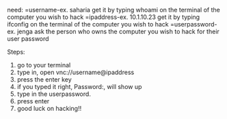 need:
=username-ex. saharia
   get it by typing whoami on the terminal of the computer you wish to hack
=ipaddress-ex. 10.1.10.23
  get it by typing ifconfig on the terminal of the computer you wish to hack
=userpassword-ex. jenga
 ask the person who owns the computer you wish to hack for their user password
 
 Steps:
 
 1. go to your terminal
 2. type in, open vnc://username@ipaddress
 3. press the enter key
 4. if you typed it right, Password:, will show up
 5. type in the userpassword.
 6. press enter
 7. good luck on hacking!!
